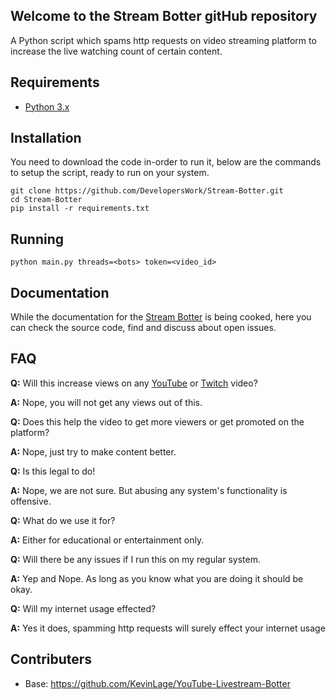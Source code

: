 ## Welcome to the Stream Botter gitHub repository

A Python script which spams http requests on video streaming platform to increase the live watching count of certain content.

## Requirements

- [Python 3.x](https://www.python.org/)

## Installation

You need to download the code in-order to run it, below are the commands to setup the script, ready to run on your system.

```
git clone https://github.com/DevelopersWork/Stream-Botter.git
cd Stream-Botter
pip install -r requirements.txt
```

## Running

```
python main.py threads=<bots> token=<video_id> 
```

## Documentation

While the documentation for the [Stream Botter](https://github.com/DevelopersWork/YouTube-Livestream-Botter) is being cooked, here you can check the source code, find and discuss about open issues.

## FAQ
  
  **Q:** Will this increase views on any [YouTube](https://youtube.com/developerswork) or [Twitch](https://twitch.tv/developerswork) video?

  **A:** Nope, you will not get any views out of this. 
  
  **Q:** Does this help the video to get more viewers or get promoted on the platform?
  
  **A:** Nope, just try to make content better. 

  **Q:** Is this legal to do!
  
  **A:** Nope, we are not sure. But abusing any system's functionality is offensive. 

  **Q:** What do we use it for?
  
  **A:** Either for educational or entertainment only. 

  **Q:** Will there be any issues if I run this on my regular system.
  
  **A:** Yep and Nope. As long as you know what you are doing it should be okay.

  **Q:** Will my internet usage effected?
  
  **A:** Yes it does, spamming http requests will surely effect your internet usage

## Contributers
- Base: https://github.com/KevinLage/YouTube-Livestream-Botter
